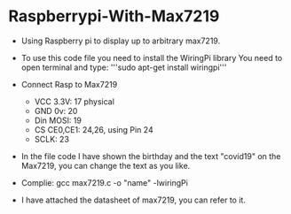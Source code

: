 # Raspberrypi-With-Max7219

* Using Raspberry pi to display up to arbitrary max7219.
* To use this code file you need to install the WiringPi library
You need to open terminal and type: '''sudo apt-get install wiringpi'''
* Connect Rasp to Max7219
  - VCC   3.3V:        17 physical
  - GND   0v:          20
  - Din   MOSI:        19
  - CS    CE0,CE1:     24,26, using Pin 24
  - SCLK:              23
* In the file code I have shown the birthday and the text "covid19" on the Max7219, you can change the text as you like.

* Complie: gcc max7219.c -o "name" -lwiringPi 
* I have attached the datasheet of max7219, you can refer to it.
